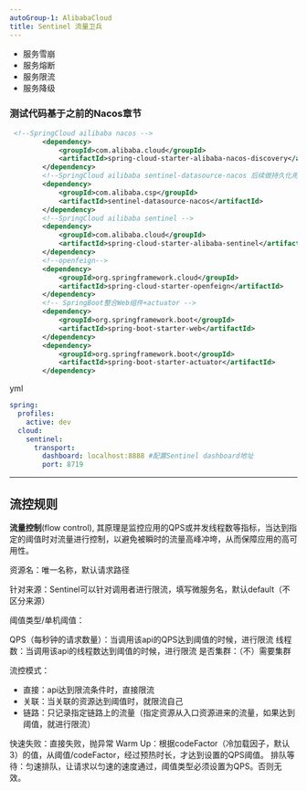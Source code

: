 ```yaml
---
autoGroup-1: AlibabaCloud
title: Sentinel 流量卫兵
---
```


* 服务雪崩
* 服务熔断
* 服务限流
* 服务降级

### 测试代码基于之前的Nacos章节

```xml
 <!--SpringCloud ailibaba nacos -->
        <dependency>
            <groupId>com.alibaba.cloud</groupId>
            <artifactId>spring-cloud-starter-alibaba-nacos-discovery</artifactId>
        </dependency>
        <!--SpringCloud ailibaba sentinel-datasource-nacos 后续做持久化用到-->
        <dependency>
            <groupId>com.alibaba.csp</groupId>
            <artifactId>sentinel-datasource-nacos</artifactId>
        </dependency>
        <!--SpringCloud ailibaba sentinel -->
        <dependency>
            <groupId>com.alibaba.cloud</groupId>
            <artifactId>spring-cloud-starter-alibaba-sentinel</artifactId>
        </dependency>
        <!--openfeign-->
        <dependency>
            <groupId>org.springframework.cloud</groupId>
            <artifactId>spring-cloud-starter-openfeign</artifactId>
        </dependency>
        <!-- SpringBoot整合Web组件+actuator -->
        <dependency>
            <groupId>org.springframework.boot</groupId>
            <artifactId>spring-boot-starter-web</artifactId>
        </dependency>
        <dependency>
            <groupId>org.springframework.boot</groupId>
            <artifactId>spring-boot-starter-actuator</artifactId>
        </dependency>
```

yml

```yml
spring:
  profiles:
    active: dev
  cloud:
    sentinel:
      transport:
        dashboard: localhost:8888 #配置Sentinel dashboard地址
        port: 8719
```

-----

## 流控规则

**流量控制**(flow control), 其原理是监控应用的QPS或并发线程数等指标，当达到指定的阈值时对流量进行控制，以避免被瞬时的流量高峰冲垮，从而保障应用的高可用性。

资源名：唯一名称，默认请求路径

针对来源：Sentinel可以针对调用者进行限流，填写微服务名，默认default（不区分来源）

阈值类型/单机阈值：

QPS（每秒钟的请求数量）：当调用该api的QPS达到阈值的时候，进行限流
线程数：当调用该api的线程数达到阈值的时候，进行限流
是否集群：（不）需要集群

流控模式：

* 直接：api达到限流条件时，直接限流
* 关联：当关联的资源达到阈值时，就限流自己
* 链路：只记录指定链路上的流量（指定资源从入口资源进来的流量，如果达到阈值，就进行限流）

快速失败：直接失败，抛异常
Warm Up：根据codeFactor（冷加载因子，默认3）的值，从阈值/codeFactor，经过预热时长，才达到设置的QPS阈值。
排队等待：匀速排队，让请求以匀速的速度通过，阈值类型必须设置为QPS。否则无效。

